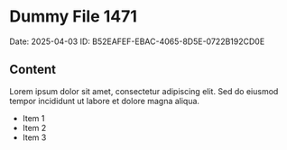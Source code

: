 # Dummy File 1471

Date: 2025-04-03
ID: B52EAFEF-EBAC-4065-8D5E-0722B192CD0E

## Content

Lorem ipsum dolor sit amet, consectetur adipiscing elit.
Sed do eiusmod tempor incididunt ut labore et dolore magna aliqua.

* Item 1
* Item 2
* Item 3

